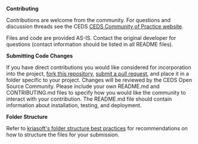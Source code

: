 **Contributing**

Contributions are welcome from the community. For questions and discussion threads see the CEDS [CEDS Community of Practice website]( https://ceds.grads360.org/#program).

Files and code are provided AS-IS.  Contact the original developer for questions (contact information should be listed in all README files).


**Submitting Code Changes**

If you have direct contributions you would like considered for incorporation into the project, [fork this repository](https://help.github.com/articles/fork-a-repo/), [submit a pull request](https://help.github.com/articles/about-pull-requests/), and place it in a folder specific to your project. Changes will be reviewed by the CEDS Open Source Community.  Please include your own README.md and CONTRIBUTING.md files to specify how you would like the community to interact with your contribution. The README.md file should contain information about installation, testing, and deployment.

**Folder Structure** 

Refer to [kriasoft's folder structure best practices](https://github.com/kriasoft/Folder-Structure-Conventions) for recommendations on how to structure the files for your submission. 

